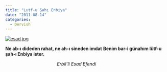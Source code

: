```yaml
---
title: "Lutf-u Şahı Enbiya"
date: "2011-08-14"
categories: 
  - Dervish
---
```


[![esad.jpg](/uploads/2011/08/esad.jpg)](/uploads/2011/08/esad.jpg "esad.jpg")

**Ne ab-ı dideden rahat, ne ah-ı sineden imdat** **Benim bar-i günahım lütf-u şah-ı Enbiya ister.**

                                         _Erbil'li Esad Efendi_
